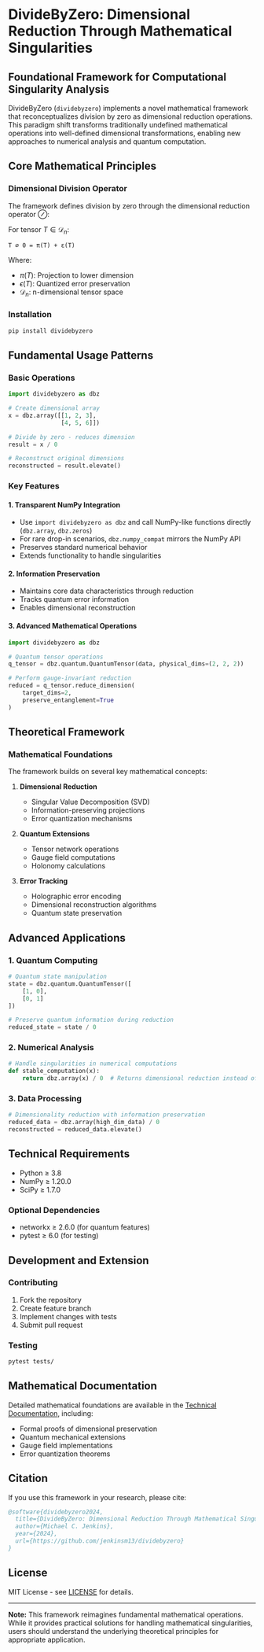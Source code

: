# DivideByZero: Dimensional Reduction Through Mathematical Singularities

## Foundational Framework for Computational Singularity Analysis

DivideByZero (`dividebyzero`) implements a novel mathematical framework that reconceptualizes division by zero as dimensional reduction operations. This paradigm shift transforms traditionally undefined mathematical operations into well-defined dimensional transformations, enabling new approaches to numerical analysis and quantum computation.

## Core Mathematical Principles

### Dimensional Division Operator
The framework defines division by zero through the dimensional reduction operator $\oslash$:

For tensor $T \in \mathcal{D}_n$:
```
T ∅ 0 = π(T) + ε(T)
```
Where:
- $\pi(T)$: Projection to lower dimension
- $\epsilon(T)$: Quantized error preservation
- $\mathcal{D}_n$: n-dimensional tensor space

### Installation

```bash
pip install dividebyzero
```

## Fundamental Usage Patterns

### Basic Operations
```python
import dividebyzero as dbz

# Create dimensional array
x = dbz.array([[1, 2, 3],
               [4, 5, 6]])

# Divide by zero - reduces dimension
result = x / 0

# Reconstruct original dimensions
reconstructed = result.elevate()
```

### Key Features

#### 1. Transparent NumPy Integration
- Use ``import dividebyzero as dbz`` and call NumPy-like functions directly
  (``dbz.array``, ``dbz.zeros``)
- For rare drop-in scenarios, ``dbz.numpy_compat`` mirrors the NumPy API
- Preserves standard numerical behavior
- Extends functionality to handle singularities

#### 2. Information Preservation
- Maintains core data characteristics through reduction
- Tracks quantum error information
- Enables dimensional reconstruction

#### 3. Advanced Mathematical Operations
```python
import dividebyzero as dbz

# Quantum tensor operations
q_tensor = dbz.quantum.QuantumTensor(data, physical_dims=(2, 2, 2))

# Perform gauge-invariant reduction
reduced = q_tensor.reduce_dimension(
    target_dims=2,
    preserve_entanglement=True
)
```

## Theoretical Framework

### Mathematical Foundations

The framework builds on several key mathematical concepts:

1. **Dimensional Reduction**
   - Singular Value Decomposition (SVD)
   - Information-preserving projections
   - Error quantization mechanisms

2. **Quantum Extensions**
   - Tensor network operations
   - Gauge field computations
   - Holonomy calculations

3. **Error Tracking**
   - Holographic error encoding
   - Dimensional reconstruction algorithms
   - Quantum state preservation

## Advanced Applications

### 1. Quantum Computing
```python
# Quantum state manipulation
state = dbz.quantum.QuantumTensor([
    [1, 0],
    [0, 1]
])

# Preserve quantum information during reduction
reduced_state = state / 0
```

### 2. Numerical Analysis
```python
# Handle singularities in numerical computations
def stable_computation(x):
    return dbz.array(x) / 0  # Returns dimensional reduction instead of error
```

### 3. Data Processing
```python
# Dimensionality reduction with information preservation
reduced_data = dbz.array(high_dim_data) / 0
reconstructed = reduced_data.elevate()
```

## Technical Requirements

- Python ≥ 3.8
- NumPy ≥ 1.20.0
- SciPy ≥ 1.7.0

### Optional Dependencies
- networkx ≥ 2.6.0 (for quantum features)
- pytest ≥ 6.0 (for testing)

## Development and Extension

### Contributing
1. Fork the repository
2. Create feature branch
3. Implement changes with tests
4. Submit pull request

### Testing
```bash
pytest tests/
```

## Mathematical Documentation

Detailed mathematical foundations are available in the [Technical Documentation](docs/theory.md), including:

- Formal proofs of dimensional preservation
- Quantum mechanical extensions
- Gauge field implementations
- Error quantization theorems

## Citation

If you use this framework in your research, please cite:

```bibtex
@software{dividebyzero2024,
  title={DivideByZero: Dimensional Reduction Through Mathematical Singularities},
  author={Michael C. Jenkins},
  year={2024},
  url={https://github.com/jenkinsm13/dividebyzero}
}
```

## License

MIT License - see [LICENSE](LICENSE) for details.

---

**Note:** This framework reimagines fundamental mathematical operations. While it provides practical solutions for handling mathematical singularities, users should understand the underlying theoretical principles for appropriate application.